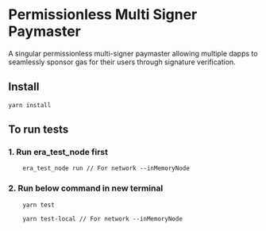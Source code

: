 # Permissionless Multi Signer Paymaster
A singular permissionless multi-signer paymaster allowing multiple dapps to seamlessly sponsor gas for their users through signature verification. 

## Install 
```
yarn install
```

## To run tests

### 1. Run era_test_node first

```
    era_test_node run // For network --inMemoryNode
```

### 2. Run below command in new terminal

```
    yarn test
```

```
    yarn test-local // For network --inMemoryNode
```
